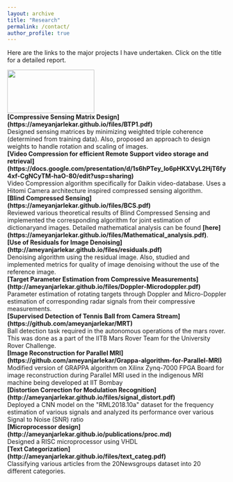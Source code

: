 ```yaml
---
layout: archive
title: "Research"
permalink: /contact/
author_profile: true
---
```


Here are the links to the major projects I have undertaken. Click on the title for a detailed report.

<img src="https://ameyanjarlekar.github.io/files/res1.PNG" width="200" height="100">
<br>
<b> [Compressive Sensing Matrix Design](https://ameyanjarlekar.github.io/files/BTP1.pdf)</b> <br>
 Designed sensing matrices by minimizing weighted triple coherence (determined from training data). Also, proposed an approach to design weights to handle rotation and scaling of images. 

<br>
<b> [Video Compression for efficient Remote Support video storage and retrieval](https://docs.google.com/presentation/d/1s6hPTey_Io6pHKXVyL2HjT6fy4xf-CgNCyTM-haO-80/edit?usp=sharing)</b> <br>
Video Compression algorithm specifically for Daikin video-database. Uses a Hitomi Camera architecture inspired compressed sensing algorithm.

 
<br>
<b>[Blind Compressed Sensing](https://ameyanjarlekar.github.io/files/BCS.pdf)</b> <br> 
 Reviewed various theoretical results of Blind Compressed Sensing and implemented the corresponding algorithm for joint estimation of dictionaryand images. Detailed mathematical analysis can be found <b>[here](https://ameyanjarlekar.github.io/files/Mathematical_analysis.pdf)</b>.
 
<br>
<b>[Use of Residuals for Image Denoising](http://ameyanjarlekar.github.io/files/residuals.pdf)</b> <br> 
 Denoising algorithm using the residual image. Also, studied and implemented metrics for quality of image denoising without the use of the reference image.
 
 <br>
<b>[Target Parameter Estimation from Compressive Measurements](http://ameyanjarlekar.github.io/files/Doppler-Microdoppler.pdf)</b> <br> 
 Parameter estimation of rotating targets through Doppler and Micro-Doppler estimation of corresponding radar signals from their compressive measurements.

<br>
<b>[Supervised Detection of Tennis Ball from Camera Stream](https://github.com/ameyanjarlekar/MRT)</b> <br> 
Ball detection task required in the autonomous operations of the mars rover. This was done as a part of the IITB Mars Rover Team for the University Rover Challenge. 

<br>
<b>[Image Reconstruction for Parallel MRI](https://github.com/ameyanjarlekar/Grappa-algorithm-for-Parallel-MRI)</b> <br> 
Modified version of GRAPPA algorithm on Xilinx Zynq-7000 FPGA Board for image reconstruction during Parallel MRI used in the indigenous MRI machine being developed at IIT Bombay

<br>
<b>[Distortion Correction for Modulation Recognition](http://ameyanjarlekar.github.io/files/signal_distort.pdf)</b> <br> 
Deployed a CNN model on the "RML2018.10a" dataset for the frequency estimation of various signals and analyzed its performance over various Signal to Noise (SNR) ratio

<br>
<b>[Microprocessor design](http://ameyanjarlekar.github.io/publications/proc.md)</b> <br> 
Designed a RISC microprocessor using VHDL

<br>
<b>[Text Categorization](http://ameyanjarlekar.github.io/files/text_categ.pdf)</b> <br> 
Classifying various articles from the 20Newsgroups dataset into 20 different categories.
